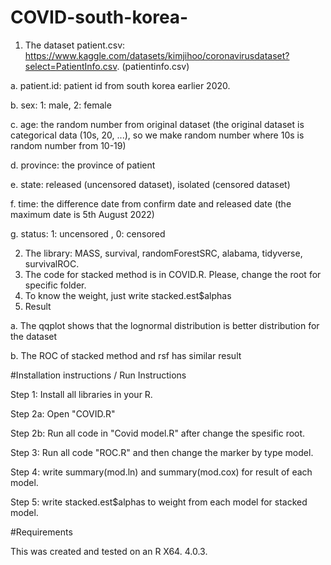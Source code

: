 # COVID-south-korea-

1. The dataset
patient.csv: https://www.kaggle.com/datasets/kimjihoo/coronavirusdataset?select=PatientInfo.csv. (patientinfo.csv)

 a. patient.id: patient id from south korea earlier 2020.
 
 b. sex: 1: male, 2: female
 
 c. age: the random number from original dataset (the original dataset is categorical data (10s, 20, ...), so we make random number where 10s is random number from 10-19)
 
 d. province: the province of patient
 
 e. state: released (uncensored dataset), isolated (censored dataset)
 
 f. time: the difference date from confirm date and released date (the maximum date is 5th August 2022)
 
 g. status: 1: uncensored , 0: censored
 
2. The library: MASS, survival, randomForestSRC, alabama, tidyverse, survivalROC.
3. The code for stacked method is in COVID.R. Please, change the root for specific folder.
4. To know the weight, just write stacked.est$alphas
5. Result 

a. The qqplot shows that the lognormal distribution is better distribution for the dataset

b. The ROC of stacked method and rsf has similar result
 
#Installation instructions / Run Instructions

Step 1: Install all libraries in your R.

Step 2a: Open "COVID.R"

Step 2b: Run all code in "Covid model.R" after change the spesific root.

Step 3: Run all code "ROC.R" and then change the marker by type model.

Step 4: write summary(mod.ln) and summary(mod.cox) for result of each model.

Step 5: write stacked.est$alphas to weight from each model for stacked model.

#Requirements

This was created and tested on an R X64. 4.0.3.
